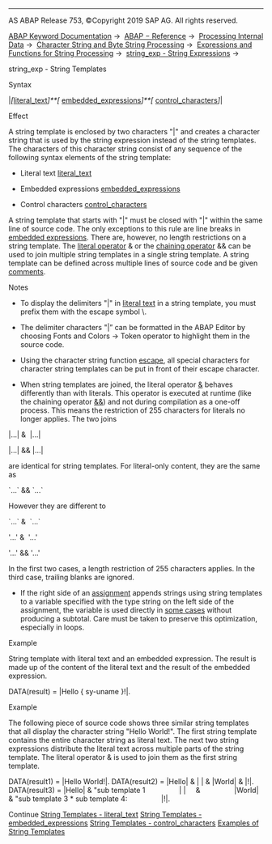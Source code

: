   

* * *

AS ABAP Release 753, ©Copyright 2019 SAP AG. All rights reserved.

[ABAP Keyword Documentation](javascript:call_link\('abenabap.htm'\)) →  [ABAP − Reference](javascript:call_link\('abenabap_reference.htm'\)) →  [Processing Internal Data](javascript:call_link\('abenabap_data_working.htm'\)) →  [Character String and Byte String Processing](javascript:call_link\('abenabap_data_string.htm'\)) →  [Expressions and Functions for String Processing](javascript:call_link\('abenstring_processing_expr_func.htm'\)) →  [string\_exp - String Expressions](javascript:call_link\('abapcompute_string.htm'\)) → 

string\_exp - String Templates

Syntax

|*\[*[literal\_text](javascript:call_link\('abenstring_templates_literals.htm'\))*\]**\[* [embedded\_expressions](javascript:call_link\('abenstring_templates_expressions.htm'\))*\]**\[* [control\_characters](javascript:call_link\('abenstring_templates_separators.htm'\))*\]*|

Effect

A string template is enclosed by two characters "|" and creates a character string that is used by the string expression instead of the string templates. The characters of this character string consist of any sequence of the following syntax elements of the string template:

-   Literal text [literal\_text](javascript:call_link\('abenstring_templates_literals.htm'\))

-   Embedded expressions [embedded\_expressions](javascript:call_link\('abenstring_templates_expressions.htm'\))

-   Control characters [control\_characters](javascript:call_link\('abenstring_templates_separators.htm'\))

A string template that starts with "|" must be closed with "|" within the same line of source code. The only exceptions to this rule are line breaks in [embedded expressions](javascript:call_link\('abenstring_templates_expressions.htm'\)). There are, however, no length restrictions on a string template. The [literal operator](javascript:call_link\('abenliteral_operator_glosry.htm'\) "Glossary Entry") & or the [chaining operator](javascript:call_link\('abenconcatenation_operator_glosry.htm'\) "Glossary Entry") && can be used to join multiple string templates in a single string template. A string template can be defined across multiple lines of source code and be given [comments](javascript:call_link\('abencomment_glosry.htm'\) "Glossary Entry").

Notes

-   To display the delimiters "|" in [literal text](javascript:call_link\('abenstring_templates_literals.htm'\)) in a string template, you must prefix them with the escape symbol \\.

-   The delimiter characters "|” can be formatted in the ABAP Editor by choosing Fonts and Colors → Token operator to highlight them in the source code.

-   Using the character string function [escape](javascript:call_link\('abenescape_functions.htm'\)), all special characters for character string templates can be put in front of their escape character.

-   When string templates are joined, the literal operator [&](javascript:call_link\('abenliteral_operator.htm'\)) behaves differently than with literals. This operator is executed at runtime (like the chaining operator [&&](javascript:call_link\('abenstring_operators.htm'\))) and not during compilation as a one-off process. This means the restriction of 255 characters for literals no longer applies. The two joins

|...| &  |...|

|...| && |...|

are identical for string templates. For literal-only content, they are the same as

\`...\` && \`...\`

However they are different to

\`...\` &  \`...\`

'...' &  '...'

'...' && '...'

In the first two cases, a length restriction of 255 characters applies. In the third case, trailing blanks are ignored.

-   If the right side of an [assignment](javascript:call_link\('abenequals_string_expr.htm'\)) appends strings using string templates to a variable specified with the type string on the left side of the assignment, the variable is used directly in [some cases](javascript:call_link\('abenstring_expr_perfo.htm'\)) without producing a subtotal. Care must be taken to preserve this optimization, especially in loops.

Example

String template with literal text and an embedded expression. The result is made up of the content of the literal text and the result of the embedded expression.

DATA(result) = |Hello { sy-uname }!|.

Example

The following piece of source code shows three similar string templates that all display the character string "Hello World!". The first string template contains the entire character string as literal text. The next two string expressions distribute the literal text across multiple parts of the string template. The literal operator & is used to join them as the first string template.

DATA(result1) = |Hello World!|.
DATA(result2) = |Hello| & | | & |World| & |!|.
DATA(result3) = |Hello| & "sub template 1
                | |     &
                |World| & "sub template 3
\* sub template 4:
                |!|.

Continue
[String Templates - literal\_text](javascript:call_link\('abenstring_templates_literals.htm'\))
[String Templates - embedded\_expressions](javascript:call_link\('abenstring_templates_expressions.htm'\))
[String Templates - control\_characters](javascript:call_link\('abenstring_templates_separators.htm'\))
[Examples of String Templates](javascript:call_link\('abenstring_templates_abexas.htm'\))